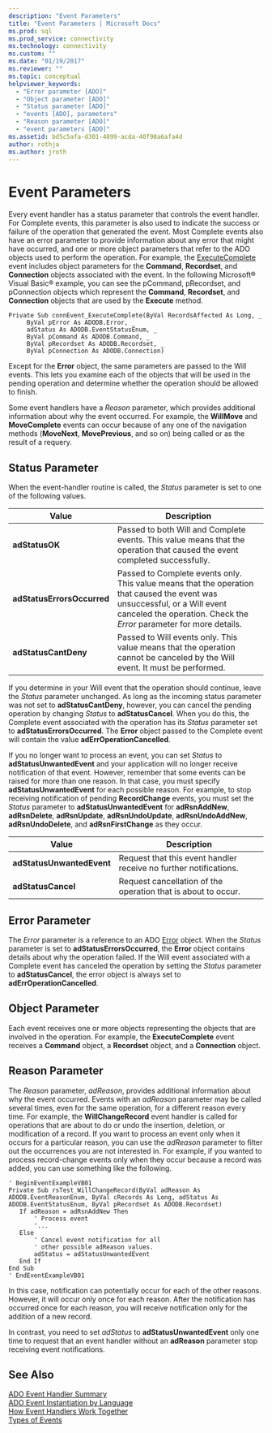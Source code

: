 ```yaml
---
description: "Event Parameters"
title: "Event Parameters | Microsoft Docs"
ms.prod: sql
ms.prod_service: connectivity
ms.technology: connectivity
ms.custom: ""
ms.date: "01/19/2017"
ms.reviewer: ""
ms.topic: conceptual
helpviewer_keywords: 
  - "Error parameter [ADO]"
  - "Object parameter [ADO]"
  - "Status parameter [ADO]"
  - "events [ADO], parameters"
  - "Reason parameter [ADO]"
  - "event parameters [ADO]"
ms.assetid: bd5c5afa-d301-4899-acda-40f98a6afa4d
author: rothja
ms.author: jroth
---
```

# Event Parameters
Every event handler has a status parameter that controls the event handler. For Complete events, this parameter is also used to indicate the success or failure of the operation that generated the event. Most Complete events also have an error parameter to provide information about any error that might have occurred, and one or more object parameters that refer to the ADO objects used to perform the operation. For example, the [ExecuteComplete](../../../ado/reference/ado-api/executecomplete-event-ado.md) event includes object parameters for the **Command**, **Recordset**, and **Connection** objects associated with the event. In the following Microsoft® Visual Basic® example, you can see the pCommand, pRecordset, and pConnection objects which represent the **Command**, **Recordset**, and **Connection** objects that are used by the **Execute** method.  
  
```  
Private Sub connEvent_ExecuteComplete(ByVal RecordsAffected As Long, _  
     ByVal pError As ADODB.Error, _  
     adStatus As ADODB.EventStatusEnum, _  
     ByVal pCommand As ADODB.Command, _  
     ByVal pRecordset As ADODB.Recordset, _  
     ByVal pConnection As ADODB.Connection)  
```  
  
 Except for the **Error** object, the same parameters are passed to the Will events. This lets you examine each of the objects that will be used in the pending operation and determine whether the operation should be allowed to finish.  
  
 Some event handlers have a *Reason* parameter, which provides additional information about why the event occurred. For example, the **WillMove** and **MoveComplete** events can occur because of any one of the navigation methods (**MoveNext**, **MovePrevious**, and so on) being called or as the result of a requery.  
  
## Status Parameter  
 When the event-handler routine is called, the *Status* parameter is set to one of the following values.  
  
|Value|Description|  
|-----------|-----------------|  
|**adStatusOK**|Passed to both Will and Complete events. This value means that the operation that caused the event completed successfully.|  
|**adStatusErrorsOccurred**|Passed to Complete events only. This value means that the operation that caused the event was unsuccessful, or a Will event canceled the operation. Check the *Error* parameter for more details.|  
|**adStatusCantDeny**|Passed to Will events only. This value means that the operation cannot be canceled by the Will event. It must be performed.|  
  
 If you determine in your Will event that the operation should continue, leave the *Status* parameter unchanged. As long as the incoming status parameter was not set to **adStatusCantDeny**, however, you can cancel the pending operation by changing *Status* to **adStatusCancel**. When you do this, the Complete event associated with the operation has its *Status* parameter set to **adStatusErrorsOccurred**. The **Error** object passed to the Complete event will contain the value **adErrOperationCancelled**.  
  
 If you no longer want to process an event, you can set *Status* to **adStatusUnwantedEvent** and your application will no longer receive notification of that event. However, remember that some events can be raised for more than one reason. In that case, you must specify **adStatusUnwantedEvent** for each possible reason. For example, to stop receiving notification of pending **RecordChange** events, you must set the *Status* parameter to **adStatusUnwantedEvent** for **adRsnAddNew**, **adRsnDelete**, **adRsnUpdate**, **adRsnUndoUpdate**, **adRsnUndoAddNew**, **adRsnUndoDelete**, and **adRsnFirstChange** as they occur.  
  
|Value|Description|  
|-----------|-----------------|  
|**adStatusUnwantedEvent**|Request that this event handler receive no further notifications.|  
|**adStatusCancel**|Request cancellation of the operation that is about to occur.|  
  
## Error Parameter  
 The *Error* parameter is a reference to an ADO [Error](../../../ado/reference/ado-api/error-object.md) object. When the *Status* parameter is set to **adStatusErrorsOccurred**, the **Error** object contains details about why the operation failed. If the Will event associated with a Complete event has canceled the operation by setting the *Status* parameter to **adStatusCancel**, the error object is always set to **adErrOperationCancelled**.  
  
## Object Parameter  
 Each event receives one or more objects representing the objects that are involved in the operation. For example, the **ExecuteComplete** event receives a **Command** object, a **Recordset** object, and a **Connection** object.  
  
## Reason Parameter  
 The *Reason* parameter, *adReason*, provides additional information about why the event occurred. Events with an *adReason* parameter may be called several times, even for the same operation, for a different reason every time. For example, the **WillChangeRecord** event handler is called for operations that are about to do or undo the insertion, deletion, or modification of a record. If you want to process an event only when it occurs for a particular reason, you can use the *adReason* parameter to filter out the occurrences you are not interested in. For example, if you wanted to process record-change events only when they occur because a record was added, you can use something like the following.  
  
```  
' BeginEventExampleVB01  
Private Sub rsTest_WillChangeRecord(ByVal adReason As ADODB.EventReasonEnum, ByVal cRecords As Long, adStatus As ADODB.EventStatusEnum, ByVal pRecordset As ADODB.Recordset)  
   If adReason = adRsnAddNew Then  
       ' Process event  
       '...  
   Else  
       ' Cancel event notification for all  
       ' other possible adReason values.  
       adStatus = adStatusUnwantedEvent  
   End If  
End Sub  
' EndEventExampleVB01  
```  
  
 In this case, notification can potentially occur for each of the other reasons. However, it will occur only once for each reason. After the notification has occurred once for each reason, you will receive notification only for the addition of a new record.  
  
 In contrast, you need to set *adStatus* to **adStatusUnwantedEvent** only one time to request that an event handler without an **adReason** parameter stop receiving event notifications.  
  
## See Also  
 [ADO Event Handler Summary](../../../ado/guide/data/ado-event-handler-summary.md)   
 [ADO Event Instantiation by Language](../../../ado/guide/data/ado-event-instantiation-by-language.md)   
 [How Event Handlers Work Together](../../../ado/guide/data/how-event-handlers-work-together.md)   
 [Types of Events](../../../ado/guide/data/types-of-events.md)

